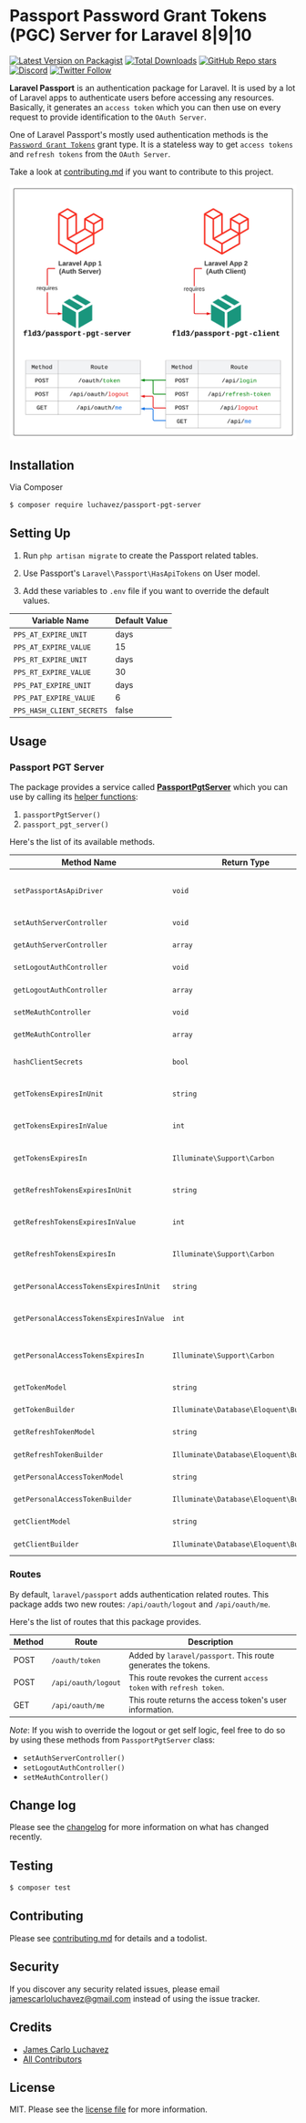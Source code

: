 # Passport Password Grant Tokens (PGC) Server for Laravel 8|9|10

[![Latest Version on Packagist][ico-version]][link-packagist]
[![Total Downloads][ico-downloads]][link-downloads]
[![GitHub Repo stars][ico-stars]][link-stars]
[![Discord][ico-discord]][link-discord]
[![Twitter Follow][ico-twitter]][link-twitter]

**Laravel Passport** is an authentication package for Laravel. It is used by a lot of Laravel apps to authenticate users before accessing any resources. Basically, it generates an `access token` which you can then use on every request to provide identification to the `OAuth Server`.

One of Laravel Passport's mostly used authentication methods is the [`Password Grant Tokens`](https://laravel.com/docs/8.x/passport#password-grant-tokens) grant type. It is a stateless way to get `access tokens` and `refresh tokens` from the `OAuth Server`.

Take a look at [contributing.md](contributing.md) if you want to contribute to this project.

![Passport PGT Client-Server](./images/passport-pgt.png)

## Installation

Via Composer

``` bash
$ composer require luchavez/passport-pgt-server
```

## Setting Up

1. Run `php artisan migrate` to create the Passport related tables.

2. Use Passport's `Laravel\Passport\HasApiTokens` on User model.

3. Add these variables to `.env` file if you want to override the default values.

| Variable Name             | Default Value |
|---------------------------|---------------|
| `PPS_AT_EXPIRE_UNIT`      | days          |
| `PPS_AT_EXPIRE_VALUE`     | 15            |
| `PPS_RT_EXPIRE_UNIT`      | days          |
| `PPS_RT_EXPIRE_VALUE`     | 30            |
| `PPS_PAT_EXPIRE_UNIT`     | days          |
| `PPS_PAT_EXPIRE_VALUE`    | 6             |
| `PPS_HASH_CLIENT_SECRETS` | false         |

## Usage

### Passport PGT Server

The package provides a service called [**PassportPgtServer**](src/Services/PassportPgtServer.php) which you can use by calling its [helper functions](helpers/passport-pgt-server-helper.php):
1. `passportPgtServer()`
2. `passport_pgt_server()`

Here's the list of its available methods.

| Method Name                             | Return Type                            | Description                                                     |
|-----------------------------------------|----------------------------------------|-----------------------------------------------------------------|
| `setPassportAsApiDriver`                | `void`                                 | adds `api` authentication guard with `passport` as driver       |
| `setAuthServerController`               | `void`                                 | sets the `AuthServerController`                                 |
| `getAuthServerController`               | `array`                                | gets the `AuthServerController`                                 |
| `setLogoutAuthController`               | `void`                                 | sets the `LogoutAuthController`                                 |
| `getLogoutAuthController`               | `array`                                | gets the `LogoutAuthController`                                 |
| `setMeAuthController`                   | `void`                                 | sets the `MeAuthController`                                     |
| `getMeAuthController`                   | `array`                                | gets the `MeAuthController`                                     |
| `hashClientSecrets`                     | `bool`                                 | decides whether to hash or not client's secrets                 |
| `getTokensExpiresInUnit`                | `string`                               | gets the time unit for access token expiration                  |
| `getTokensExpiresInValue`               | `int`                                  | gets the time value for access token expiration                 |
| `getTokensExpiresIn`                    | `Illuminate\Support\Carbon`            | gets the `Carbon` datetime for access token expiration          |
| `getRefreshTokensExpiresInUnit`         | `string`                               | gets the time unit for refresh token expiration                 |
| `getRefreshTokensExpiresInValue`        | `int`                                  | gets the time value for refresh token expiration                |
| `getRefreshTokensExpiresIn`             | `Illuminate\Support\Carbon`            | gets the `Carbon` datetime for refresh token expiration         |
| `getPersonalAccessTokensExpiresInUnit`  | `string`                               | gets the time unit for personal access token expiration         |
| `getPersonalAccessTokensExpiresInValue` | `int`                                  | gets the time unit for personal access token expiration         |
| `getPersonalAccessTokensExpiresIn`      | `Illuminate\Support\Carbon`            | gets the `Carbon` datetime for personal access token expiration |
| `getTokenModel`                         | `string`                               | gets the model class name                                       |
| `getTokenBuilder`                       | `Illuminate\Database\Eloquent\Builder` | gets the model builder instance                                 |
| `getRefreshTokenModel`                  | `string`                               | gets the model class name                                       |
| `getRefreshTokenBuilder`                | `Illuminate\Database\Eloquent\Builder` | gets the model builder instance                                 |
| `getPersonalAccessTokenModel`           | `string`                               | gets the model class name                                       |
| `getPersonalAccessTokenBuilder`         | `Illuminate\Database\Eloquent\Builder` | gets the model builder instance                                 |
| `getClientModel`                        | `string`                               | gets the model class name                                       |
| `getClientBuilder`                      | `Illuminate\Database\Eloquent\Builder` | gets the model builder instance                                 |

### Routes

By default, `laravel/passport` adds authentication related routes. This package adds two new routes: `/api/oauth/logout` and `/api/oauth/me`.

Here's the list of routes that this package provides.

| Method | Route               | Description                                                         |
|--------|---------------------|---------------------------------------------------------------------|
| POST   | `/oauth/token`      | Added by `laravel/passport`. This route generates the tokens.       |
| POST   | `/api/oauth/logout` | This route revokes the current `access token` with `refresh token`. |
| GET    | `/api/oauth/me`     | This route returns the access token's user information.             |

*Note*: If you wish to override the logout or get self logic, feel free to do so by using these methods from `PassportPgtServer` class:
- `setAuthServerController()`
- `setLogoutAuthController()`
- `setMeAuthController()`

## Change log

Please see the [changelog](changelog.md) for more information on what has changed recently.

## Testing

``` bash
$ composer test
```

## Contributing

Please see [contributing.md](contributing.md) for details and a todolist.

## Security

If you discover any security related issues, please email jamescarloluchavez@gmail.com instead of using the issue tracker.

## Credits

- [James Carlo Luchavez][link-author]
- [All Contributors][link-contributors]

## License

MIT. Please see the [license file](license.md) for more information.

[ico-version]: https://img.shields.io/packagist/v/luchavez/passport-pgt-server.svg
[ico-downloads]: https://img.shields.io/packagist/dt/luchavez/passport-pgt-server.svg
[ico-stars]: https://img.shields.io/github/stars/luchavez-technologies/passport-pgt-server
[ico-discord]: https://img.shields.io/discord/1143744619956404295?color=8c9eff&label=Discord&logo=discord
[ico-twitter]: https://img.shields.io/twitter/follow/luchaveztech

[link-packagist]: https://packagist.org/packages/luchavez/passport-pgt-server
[link-downloads]: https://packagist.org/packages/luchavez/passport-pgt-server
[link-stars]: https://github.com/luchavez-technologies/passport-pgt-server
[link-discord]: https://discord.gg/MBxxAkQAxx
[link-twitter]: https://twitter.com/luchaveztech

[link-author]: https://github.com/luchavez-technologies
[link-contributors]: ../../contributors
